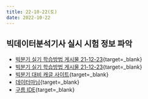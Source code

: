 ```yaml
---
title: 22-10-22(토)
date: 2022-10-22
---
```


## 빅데이터분석기사 실시 시험 정보 파악

- [빅분기 실기 학습방법 게시물 21-12-23](https://blog.naver.com/kim_junhan/222602333138){target=_blank}
- [빅분기 실기 학습방법 게시물 21-12-23](https://cafe.naver.com/sqlpd?iframe_url_utf8=%2FArticleRead.nhn%253Fclubid%3D21771779%2526page%3D3%2526menuid%3D124%2526boardtype%3DL%2526articleid%3D21492%2526referrerAllArticles%3Dfalse){target=_blank}
- [빅분기 대비 캐글 사이트](https://www.kaggle.com/datasets/agileteam/bigdatacertificationkr){target=_blank}
- [데이터마님](https://www.datamanim.com/dataset/99_pandas/pandasMain.html){target=_blank}
- [구름 IDE](https://ide.goorm.io/){target=_blank}
